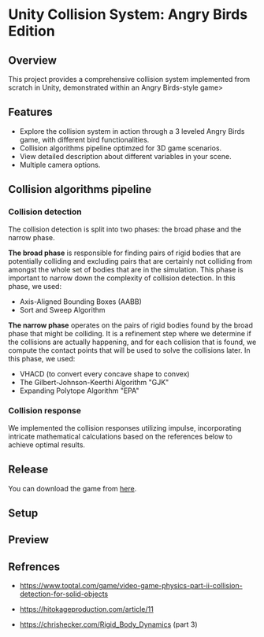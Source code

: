 # Unity Collision System: Angry Birds Edition

## Overview
This project provides a comprehensive collision system implemented from scratch in Unity, demonstrated within an Angry Birds-style game>

## Features
* Explore the collision system in action through a 3 leveled Angry Birds game, with different bird functionalities.
* Collision algorithms pipeline optimzed for 3D game scenarios.
* View detailed description about different variables in your scene.
* Multiple camera options.

## Collision algorithms pipeline
### Collision detection
The collision detection is split into two phases: the broad phase and the narrow phase.

**The broad phase** is responsible for finding pairs of rigid bodies that are potentially colliding and excluding pairs that are certainly not colliding from amongst the whole set of bodies that are in the simulation. This phase is important to narrow down the complexity of collision detection.
In this phase, we used:
- Axis-Aligned Bounding Boxes (AABB)
- Sort and Sweep Algorithm

**The narrow phase** operates on the pairs of rigid bodies found by the broad phase that might be colliding. It is a refinement step where we determine if the collisions are actually happening, and for each collision that is found, we compute the contact points that will be used to solve the collisions later.
In this phase, we used:
- VHACD (to convert every concave shape to convex)
- The Gilbert-Johnson-Keerthi Algorithm "GJK"
- Expanding Polytope Algorithm "EPA"

### Collision response

We implemented the collision responses utilizing impulse, incorporating intricate mathematical calculations based on the references below to achieve optimal results.


## Release

You can download the game from [here](https://lnkd.in/efGh39j7).

## Setup



## Preview


## Refrences
* https://www.toptal.com/game/video-game-physics-part-ii-collision-detection-for-solid-objects

* https://hitokageproduction.com/article/11

* https://chrishecker.com/Rigid_Body_Dynamics (part 3)


